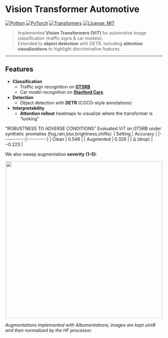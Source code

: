 # Vision Transformer Automotive 

[![Python](https://img.shields.io/badge/python-3.10%2B-blue.svg)](https://www.python.org/downloads/)
[![PyTorch](https://img.shields.io/badge/PyTorch-2.2+-ee4c2c.svg?logo=pytorch)](https://pytorch.org/)
[![Transformers](https://img.shields.io/badge/🤗-Transformers-yellow.svg)](https://huggingface.co/docs/transformers/index)
[![License: MIT](https://img.shields.io/badge/License-MIT-green.svg)](LICENSE)

> Implemented **Vision Transformers (ViT)** for automotive image classification (traffic signs & car models).  
> Extended to **object detection** with DETR, including **attention visualizations** to highlight discriminative features.  

---

## Features
- **Classification**
  - Traffic sign recognition on **[GTSRB](https://benchmark.ini.rub.de/gtsrb_news.html)**  
  - Car model recognition on **[Stanford Cars](https://www.kaggle.com/datasets/jessicali9530/stanford-cars-dataset)**  
- **Detection**
  - Object detection with **DETR** (COCO-style annotations)  
- **Interpretability**
  - **Attention rollout** heatmaps to visualize where the transformer is “looking”
    
"ROBUSTNESS TO ADVERSE CONDITIONS"
Evaluated ViT on GTSRB under synthetic anomalies (fog,rain,blur,brightness,shifts):
| Setting   | Accuracy |
|-----------|----------|
| Clean     | 0.548    |
| Augmented | 0.326    |
| Δ (drop)  | −0.223   |

We also sweep augmentation **severity (1–5)**:

<p align="center">
  <img src="docs/robustness_gtsrb.png" width="500"/>
</p>

*Augmentations implemented with Albumentations; images are kept uint8 and then normalized by the HF processor.*
